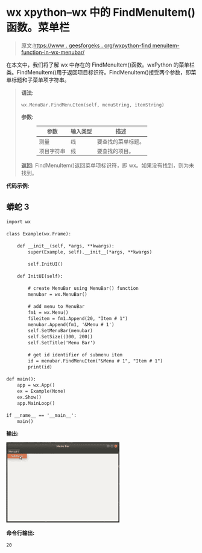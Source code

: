 # wx xpython–wx 中的 FindMenuItem()函数。菜单栏

> 原文:[https://www . geesforgeks . org/wxpython-find menuitem-function-in-wx-menubar/](https://www.geeksforgeeks.org/wxpython-findmenuitem-function-in-wx-menubar/)

在本文中，我们将了解 wx 中存在的 FindMenuItem()函数。wxPython 的菜单栏类。FindMenuItem()用于返回项目标识符。FindMenuItem()接受两个参数，即菜单标题和子菜单项字符串。

> **语法:**
> 
> ```
> wx.MenuBar.FindMenuItem(self, menuString, itemString)
> ```
> 
> **参数:**
> 
> <figure class="table">
> 
> | 参数 | 输入类型 | 描述 |
> | --- | --- | --- |
> | 测量 | 线 | 要查找的菜单标题。 |
> | 项目字符串 | 线 | 要查找的项目。 |
> 
> </figure>
> 
> **返回:** FindMenuItem()返回菜单项标识符，即 wx。如果没有找到，则为未找到。

**代码示例:**

## 蟒蛇 3

```
import wx

class Example(wx.Frame):

    def __init__(self, *args, **kwargs):
        super(Example, self).__init__(*args, **kwargs)

        self.InitUI()

    def InitUI(self):

        # create MenuBar using MenuBar() function
        menubar = wx.MenuBar()

        # add menu to MenuBar
        fm1 = wx.Menu()
        fileitem = fm1.Append(20, "Item # 1")
        menubar.Append(fm1, '&Menu # 1')
        self.SetMenuBar(menubar)
        self.SetSize((300, 200))
        self.SetTitle('Menu Bar')

        # get id identifier of submenu item
        id = menubar.FindMenuItem("&Menu # 1", "Item # 1")
        print(id)   

def main():
    app = wx.App()
    ex = Example(None)
    ex.Show()
    app.MainLoop()

if __name__ == '__main__':
    main()
```

**输出:**

![](img/259264b13a602602648441077a968089.png)

**命令行输出:**

```
20
```